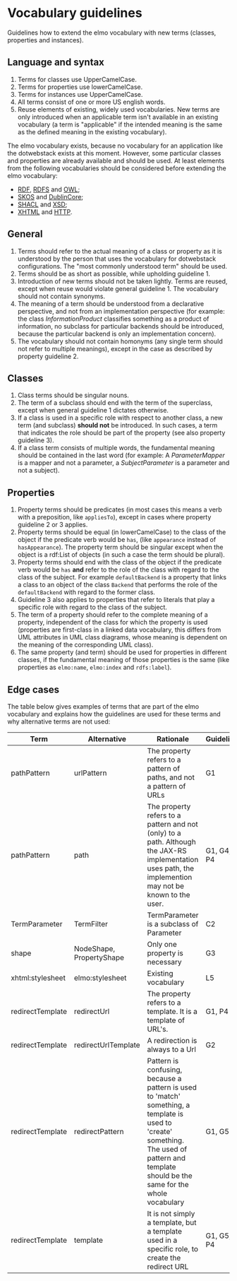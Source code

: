# Vocabulary guidelines

Guidelines how to extend the elmo vocabulary with new terms (classes, properties and instances).

## Language and syntax
1. Terms for classes use UpperCamelCase.
2. Terms for properties use lowerCamelCase.
3. Terms for instances use UpperCamelCase.
4. All terms consist of one or more US english words.
5. Reuse elements of existing, widely used vocabularies. New terms are only introduced when an applicable term isn't available in an existing vocabulary (a term is "applicable" if the intended meaning is the same as the defined meaning in the existing vocabulary).

The elmo vocabulary exists, because no vocabulary for an application like the dotwebstack exists at this moment. However, some particular classes and properties are already available and should be used. At least elements from the following vocabularies should be considered before extending the elmo vocabulary:

- [RDF](http://www.w3.org/1999/02/22-rdf-syntax-ns#), [RDFS](http://www.w3.org/2000/01/rdf-schema#) and [OWL](http://www.w3.org/2002/07/owl#);
- [SKOS](http://www.w3.org/2004/02/skos/core#) and [DublinCore](http://purl.org/dc/elements/1.1/);
- [SHACL](http://www.w3.org/ns/shacl#) and [XSD](http://www.w3.org/2001/XMLSchema#);
- [XHTML](http://www.w3.org/1999/xhtml/vocab#) and [HTTP](http://www.w3.org/2011/http#).

## General

1. Terms should refer to the actual meaning of a class or property as it is understood by the person that uses the vocabulary for dotwebstack configurations. The "most commonly understood term" should be used.
2. Terms should be as short as possible, while upholding guideline 1.
3. Introduction of new terms should not be taken lightly. Terms are reused, except when reuse would violate general guideline 1. The vocabulary should not contain synonyms.
3. The meaning of a term should be understood from a declarative perspective, and not from an implementation perspective (for example: the class *InformationProduct* classifies something as a product of information, no subclass for particular backends should be introduced, because the particular backend is only an implementation concern). 
4. The vocabulary should not contain homonyms (any single term should not refer to multiple meanings), except in the case as described by property guideline 2.

## Classes

1. Class terms should be singular nouns.
2. The term of a subclass should end with the term of the superclass, except when general guideline 1 dictates otherwise.
3. If a class is used in a specific role with respect to another class, a new term (and subclass) **should not** be introduced. In such cases, a term that indicates the role should be part of the property (see also property guideline 3).
4. If a class term consists of multiple words, the fundamental meaning should be contained in the last word (for example: A *ParameterMapper* is a mapper and not a parameter, a *SubjectParameter* is a parameter and not a subject).

## Properties

1. Property terms should be predicates (in most cases this means a verb with a preposition, like `appliesTo`), except in cases where property guideline 2 or 3 applies.
2. Property terms should be equal (in lowerCamelCase) to the class of the object if the predicate verb would be `has`, (like `appearance` instead of `hasAppearance`). The property term should be singular except when the object is a rdf:List of objects (in such a case the term should be plural).
3. Property terms should end with the class of the object if the predicate verb would be `has` **and** refer to the role of the class with regard to the class of the subject. For example `defaultBackend` is a property that links a class to an object of the class `Backend` that performs the role of the `defaultBackend` with regard to the former class.
4. Guideline 3 also applies to properties that refer to literals that play a specific role with regard to the class of the subject.
5. The term of a property should refer to the complete meaning of a property, independent of the class for which the property is used (properties are first-class in a linked data vocabulary, this differs from UML attributes in UML class diagrams, whose meaning is dependent on the meaning of the corresponding UML class).
6. The same property (and term) should be used for properties in different classes, if the fundamental meaning of those properties is the same (like properties as `elmo:name`, `elmo:index` and `rdfs:label`).

## Edge cases

The table below gives examples of terms that are part of the elmo vocabulary and explains how the guidelines are used for these terms and why alternative terms are not used:

Term | Alternative | Rationale | Guideline
-----|-------------|-----------|-----------
pathPattern | urlPattern | The property refers to a pattern of paths, and not a pattern of URLs | G1
pathPattern | path | The property refers to a pattern and not (only) to a path. Although the JAX-RS implementation uses path, the implemention may not be known to the user. | G1, G4, P4
TermParameter | TermFilter | TermParameter is a subclass of Parameter | C2
shape | NodeShape, PropertyShape | Only one property is necessary | G3
xhtml:stylesheet | elmo:stylesheet | Existing vocabulary | L5
redirectTemplate | redirectUrl | The property refers to a template. It is a template of URL's.| G1, P4
redirectTemplate | redirectUrlTemplate | A redirection is always to a Url|G2
redirectTemplate | redirectPattern | Pattern is confusing, because a pattern is used to 'match' something, a template is used to 'create' something. The used of pattern and template should be the same for the whole vocabulary| G1, G5
redirectTemplate | template | It is not simply a template, but a template used in a specific role, to create the redirect URL| G1, G5, P4